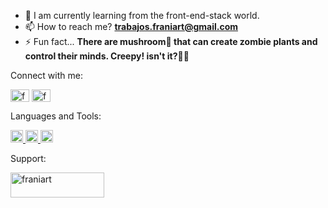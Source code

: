 - 🌱 I am currently learning from the front-end-stack world.
- 📫 How to reach me? **trabajos.franiart@gmail.com**
- ⚡ Fun fact... **There are mushroom🍄 that can create zombie plants and control their minds. Creepy! isn't it?🧟‍♀️**

Connect with me:
<p align="left">
<a href="https://instagram.com/frani_art" target="blank"><img align="center" src="https://raw.githubusercontent.com/rahuldkjain/github-profile-readme-generator/master/src/images/icons/Social/instagram.svg" alt="frani_art" height="20" width="30" /></a>
<a href="https://www.behance.net/franiart" target="blank"><img align="center" src="https://raw.githubusercontent.com/rahuldkjain/github-profile-readme-generator/master/src/images/icons/Social/behance.svg" alt="franiart" height="20" width="30" /></a>
</p>

Languages and Tools:
<p align="left"> <a href="https://www.adobe.com/in/products/illustrator.html" target="_blank"> <img src="https://www.vectorlogo.zone/logos/adobe_illustrator/adobe_illustrator-icon.svg" alt="illustrator" width="20" height="20"/> </a> <a href="https://www.sketch.com/" target="_blank"> <img src="https://www.vectorlogo.zone/logos/sketchapp/sketchapp-icon.svg" alt="sketch" width="20" height="20"/> </a> <a href="https://www.adobe.com/products/xd.html" target="_blank"> <img src="https://cdn.worldvectorlogo.com/logos/adobe-xd.svg" alt="xd" width="20" height="20"/> </a> </p>

Support:
<p><a href="https://www.buymeacoffee.com/franiart"> <img align="left" src="https://cdn.buymeacoffee.com/buttons/v2/default-yellow.png" height="40" width="150" alt="franiart" /></a></p><br><br>

